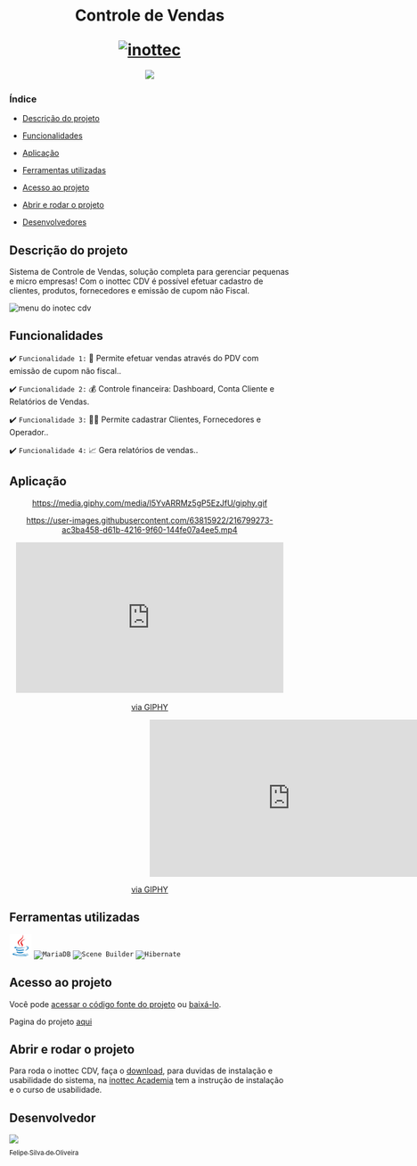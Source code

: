 <h1 align="center">
  <p align="center">Controle de Vendas</p>
  <a href="https://inottec.com.br/inottec-cdv/"><img src="https://user-images.githubusercontent.com/63815922/216737345-dd7dd7e7-2328-423f-aaea-e0ae329cb87e.png?text=inottec-CDV#vitrinedev" alt="inottec"></a>
</h1>

<p align="center">
<img src="http://img.shields.io/static/v1?label=STATUS&message=EM%20DESENVOLVIMENTO&color=GREEN&style=for-the-badge"/>
</p>

### Índice

- [Descrição do projeto](#descrição-do-projeto)

- [Funcionalidades](#funcionalidades)

- [Aplicação](#aplicação)

- [Ferramentas utilizadas](#ferramentas-utilizadas)

- [Acesso ao projeto](#acesso-ao-projeto)

- [Abrir e rodar o projeto](#abrir-e-rodar-o-projeto)

- [Desenvolvedores](#desenvolvedores)

## Descrição do projeto 

<p align="justify">

Sistema de Controle de Vendas, solução completa para gerenciar pequenas e micro empresas!
Com o inottec CDV é possível efetuar cadastro de clientes, produtos, fornecedores e emissão de cupom não Fiscal.
  
![menu do inotec cdv](https://user-images.githubusercontent.com/63815922/216745392-36184965-98b9-4129-a230-6bda7aa5bf4f.png)

</p>

## Funcionalidades

:heavy_check_mark: `Funcionalidade 1:` 🛒 Permite efetuar vendas através do PDV com emissão de cupom não fiscal..

:heavy_check_mark: `Funcionalidade 2:` 💰 Controle financeira: Dashboard, Conta Cliente e Relatórios de Vendas.

:heavy_check_mark: `Funcionalidade 3:` 🙍‍♂️ Permite cadastrar Clientes, Fornecedores e Operador..

:heavy_check_mark: `Funcionalidade 4:` 📈 Gera relatórios de vendas..

## Aplicação

<div align="center">

https://media.giphy.com/media/l5YvARRMz5gP5EzJfU/giphy.gif
  
  https://user-images.githubusercontent.com/63815922/216799273-ac3ba458-d61b-4216-9f60-144fe07a4ee5.mp4
  
  <iframe src="https://giphy.com/embed/l5YvARRMz5gP5EzJfU" width="480" height="270" frameBorder="0" class="giphy-embed" allowFullScreen></iframe><p><a href="https://giphy.com/gifs/l5YvARRMz5gP5EzJfU">via GIPHY</a></p>
  
  <div style="width:100%;height:0;padding-bottom:56%;position:relative;"><iframe src="https://giphy.com/embed/l5YvARRMz5gP5EzJfU" width="100%" height="100%" style="position:absolute" frameBorder="0" class="giphy-embed" allowFullScreen></iframe></div><p><a href="https://giphy.com/gifs/l5YvARRMz5gP5EzJfU">via GIPHY</a></p>

</div>





###

## Ferramentas utilizadas
<code><img width="40px" src="https://raw.githubusercontent.com/devicons/devicon/master/icons/java/java-original.svg" title = "JAVA"/></code>
<code><img width="40px" src="https://mariadb.com/wp-content/uploads/2019/11/mariadb-logo-vertical_white.svg" title = "MariaDB"/></code>
<code><img width="40px" src="https://user-images.githubusercontent.com/63815922/216746259-4db019d1-6e3c-4cd3-b54b-aaa307d2ce56.png" title = "Scene Builder"/></code>
<code><img width="40px" src="https://www.vectorlogo.zone/logos/hibernate/hibernate-icon.svg" title = "Hibernate"/></code>
###

## Acesso ao projeto


Você pode [acessar o código fonte do projeto](https://github.com/Felipe-S-O/inottec_CDV) ou [baixá-lo](https://github.com/camilafernanda/GlicoCare/archive/refs/heads/main.zip).

Pagina do projeto [aqui](https://inottec.com.br/inottec-cdv/)

## Abrir e rodar o projeto

Para roda o inottec CDV, faça o [download](https://drive.google.com/drive/folders/18dkVchQlUY__EncRhXMa6aAckbXIhLkK?usp=sharing), para duvidas de instalação e usabilidade do sistema, na [inottec Academia](https://ftsolucoes.com/curso/inottec-cdv/) tem a instrução de instalação e o curso de usabilidade.

## Desenvolvedor

[<img src="https://avatars.githubusercontent.com/u/63815922?v=4" width=115><br><sub>Felipe Silva de Oliveira</sub>](https://github.com/Felipe-S-O) 

